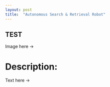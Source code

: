 ```yaml
---
layout: post
title:  "Autonomous Search & Retrieval Robot"
---
```


## TEST

Image here ->

# Description:

Text here ->

